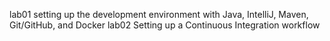 lab01 setting up the development environment with Java, IntelliJ, Maven, Git/GitHub, and Docker
lab02 Setting up a Continuous Integration workflow